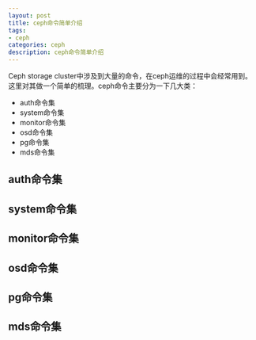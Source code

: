 ```yaml
---
layout: post
title: ceph命令简单介绍
tags:
- ceph
categories: ceph
description: ceph命令简单介绍
---
```


Ceph storage cluster中涉及到大量的命令，在ceph运维的过程中会经常用到。这里对其做一个简单的梳理。ceph命令主要分为一下几大类：
* auth命令集
* system命令集
* monitor命令集
* osd命令集
* pg命令集
* mds命令集


## auth命令集




## system命令集


## monitor命令集


## osd命令集



## pg命令集



## mds命令集


